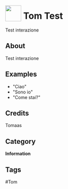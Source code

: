# <img src="https://raw.githack.com/FortAwesome/Font-Awesome/master/svgs/solid/ad.svg" card_color="#001524" width="50" height="50" style="vertical-align:bottom"/> Tom Test
Test interazione

## About
Test interazione

## Examples
* "Ciao"
* "Sono io"
* "Come stai?"

## Credits
Tomaas

## Category
**Information**

## Tags
#Tom

